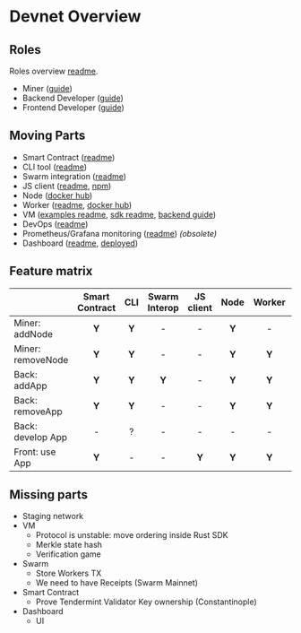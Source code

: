 # Devnet Overview

## Roles

Roles overview [readme](docs/guides/README.md).

- Miner ([guide](docs/guides/miner.md))
- Backend Developer ([guide](docs/guides/backend.md))
- Frontend Developer ([guide](docs/guides/frontend.md))

## Moving Parts

- Smart Contract ([readme](bootstrap/README.md))
- CLI tool ([readme](cli/README.md))
- Swarm integration ([readme](externalstorage/README.md))
- JS client ([readme](fluence-js/README.md), [npm](https://www.npmjs.com/package/fluence-js))
- Node ([docker hub](https://hub.docker.com/r/fluencelabs/node/))
- Worker ([readme](statemachine/README.md), [docker hub](https://hub.docker.com/r/fluencelabs/worker))
- VM ([examples readme](vm/examples/README.md), [sdk readme](backend/sdk/README.md), [backend guide](docs/guides/backend.md))
- DevOps ([readme](tools/deploy/README.md))
- Prometheus/Grafana monitoring ([readme](tools/monitoring/README.md)) _(obsolete)_
- Dashboard ([readme](monitoring/README.md), [deployed](http://142.93.108.175:8080/))

## Feature matrix

|                         | Smart Contract |      CLI      | Swarm Interop |   JS client   |     Node      |    Worker     |      VM       |    DevOps     |   Dashboard   |
| :---                    |     :---:      |     :---:     |     :---:     |     :---:     |     :---:     |     :---:     |     :---:     |     :---:     |     :---:     |
| Miner: addNode          |     **Y**      |     **Y**     |       -       |       -       |     **Y**     |       -       |       -       |     **Y**     |     **Y**     |
| Miner: removeNode       |     **Y**      |     **Y**     |       -       |       -       |     **Y**     |     **Y**     |       -       |       -       |     **Y**     |
| Back: addApp            |     **Y**      |     **Y**     |     **Y**     |       -       |     **Y**     |     **Y**     |       -       |       -       |     **Y**     |
| Back: removeApp         |     **Y**      |     **Y**     |       -       |       -       |     **Y**     |     **Y**     |       -       |       -       |     **Y**     |
| Back: develop App       |       -        |       ?       |       -       |       -       |       -       |       -       |     **Y**     |       -       |       -       |
| Front: use App          |     **Y**      |       -       |       -       |     **Y**     |     **Y**     |     **Y**     |     **Y**     |       -       |       -       |

## Missing parts

- Staging network
- VM
    - Protocol is unstable: move ordering inside Rust SDK
    - Merkle state hash
    - Verification game
- Swarm
    - Store Workers TX
    - We need to have Receipts (Swarm Mainnet)
- Smart Contract
    - Prove Tendermint Validator Key ownership (Constantinople)    
- Dashboard
    - UI    
